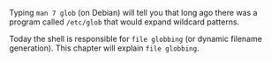 Typing `man 7 glob` (on Debian) will tell you that long ago there was a
program called `/etc/glob` that would expand wildcard patterns.

Today the shell is responsible for `file globbing` (or
dynamic filename generation). This chapter will explain `file globbing`.

